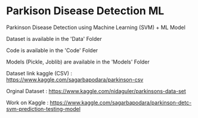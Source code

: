 # Parkison Disease Detection ML
Parkinson Disease Detection using Machine Learning (SVM) + ML Model 

Dataset is available in the 'Data' Folder

Code is available in the 'Code' Folder

Models (Pickle, Joblib) are available in the 'Models' Folder

Dataset link kaggle (CSV) : https://www.kaggle.com/sagarbapodara/parkinson-csv

Orginal Dataset : https://www.kaggle.com/nidaguler/parkinsons-data-set

Work on Kaggle : https://www.kaggle.com/sagarbapodara/parkinson-detc-svm-prediction-testing-model

